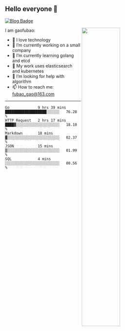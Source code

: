 ## Hello everyone 👋

[![Blog Badge](https://img.shields.io/badge/blog-60k+%20pageview-brightgreen)](https://www.jianshu.com/u/d777ec56a358)

<img align="right" width="50%" src="https://github-readme-stats.vercel.app/api?username=gaofubao&theme=onedark">

I am gaofubao:

- 🔭 I love technology
- 🌱 I’m currently working on a small company
- 👯 I’m currently learning golang and etcd
- 💬 My work uses elasticsearch and kubernetes
- 🤔 I’m looking for help with algorithm
- 📫 How to reach me: fubao_gao@163.com

---


<!--START_SECTION:waka-->
```text
Go             9 hrs 39 mins   ███████████████████░░░░░░   76.28 % 
HTTP Request   2 hrs 17 mins   ████▓░░░░░░░░░░░░░░░░░░░░   18.10 % 
Markdown       18 mins         ▓░░░░░░░░░░░░░░░░░░░░░░░░   02.37 % 
JSON           15 mins         ▒░░░░░░░░░░░░░░░░░░░░░░░░   01.99 % 
SQL            4 mins          ░░░░░░░░░░░░░░░░░░░░░░░░░   00.56 % 
```
<!--END_SECTION:waka-->
